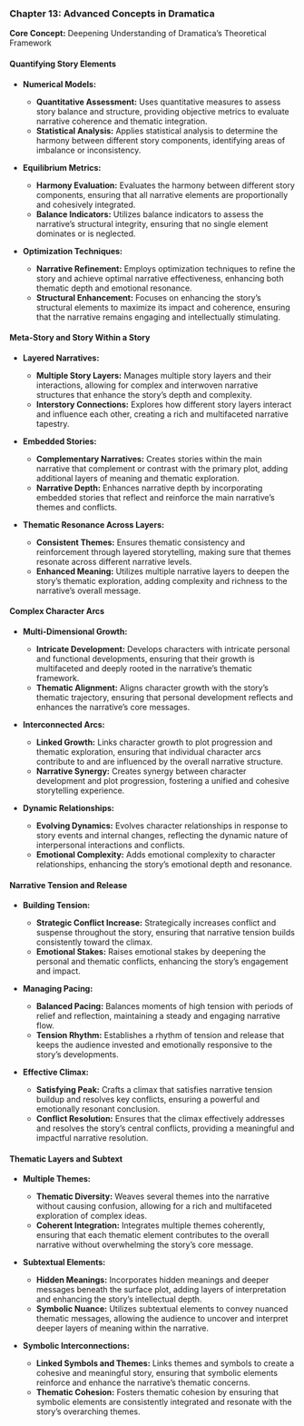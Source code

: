 ### **Chapter 13: Advanced Concepts in Dramatica**

**Core Concept:** Deepening Understanding of Dramatica’s Theoretical Framework

#### **Quantifying Story Elements**

- **Numerical Models:**

  - **Quantitative Assessment:** Uses quantitative measures to assess story balance and structure, providing objective metrics to evaluate narrative coherence and thematic integration.
  - **Statistical Analysis:** Applies statistical analysis to determine the harmony between different story components, identifying areas of imbalance or inconsistency.

- **Equilibrium Metrics:**

  - **Harmony Evaluation:** Evaluates the harmony between different story components, ensuring that all narrative elements are proportionally and cohesively integrated.
  - **Balance Indicators:** Utilizes balance indicators to assess the narrative’s structural integrity, ensuring that no single element dominates or is neglected.

- **Optimization Techniques:**
  - **Narrative Refinement:** Employs optimization techniques to refine the story and achieve optimal narrative effectiveness, enhancing both thematic depth and emotional resonance.
  - **Structural Enhancement:** Focuses on enhancing the story’s structural elements to maximize its impact and coherence, ensuring that the narrative remains engaging and intellectually stimulating.

#### **Meta-Story and Story Within a Story**

- **Layered Narratives:**

  - **Multiple Story Layers:** Manages multiple story layers and their interactions, allowing for complex and interwoven narrative structures that enhance the story’s depth and complexity.
  - **Interstory Connections:** Explores how different story layers interact and influence each other, creating a rich and multifaceted narrative tapestry.

- **Embedded Stories:**

  - **Complementary Narratives:** Creates stories within the main narrative that complement or contrast with the primary plot, adding additional layers of meaning and thematic exploration.
  - **Narrative Depth:** Enhances narrative depth by incorporating embedded stories that reflect and reinforce the main narrative’s themes and conflicts.

- **Thematic Resonance Across Layers:**
  - **Consistent Themes:** Ensures thematic consistency and reinforcement through layered storytelling, making sure that themes resonate across different narrative levels.
  - **Enhanced Meaning:** Utilizes multiple narrative layers to deepen the story’s thematic exploration, adding complexity and richness to the narrative’s overall message.

#### **Complex Character Arcs**

- **Multi-Dimensional Growth:**

  - **Intricate Development:** Develops characters with intricate personal and functional developments, ensuring that their growth is multifaceted and deeply rooted in the narrative’s thematic framework.
  - **Thematic Alignment:** Aligns character growth with the story’s thematic trajectory, ensuring that personal development reflects and enhances the narrative’s core messages.

- **Interconnected Arcs:**

  - **Linked Growth:** Links character growth to plot progression and thematic exploration, ensuring that individual character arcs contribute to and are influenced by the overall narrative structure.
  - **Narrative Synergy:** Creates synergy between character development and plot progression, fostering a unified and cohesive storytelling experience.

- **Dynamic Relationships:**
  - **Evolving Dynamics:** Evolves character relationships in response to story events and internal changes, reflecting the dynamic nature of interpersonal interactions and conflicts.
  - **Emotional Complexity:** Adds emotional complexity to character relationships, enhancing the story’s emotional depth and resonance.

#### **Narrative Tension and Release**

- **Building Tension:**

  - **Strategic Conflict Increase:** Strategically increases conflict and suspense throughout the story, ensuring that narrative tension builds consistently toward the climax.
  - **Emotional Stakes:** Raises emotional stakes by deepening the personal and thematic conflicts, enhancing the story’s engagement and impact.

- **Managing Pacing:**

  - **Balanced Pacing:** Balances moments of high tension with periods of relief and reflection, maintaining a steady and engaging narrative flow.
  - **Tension Rhythm:** Establishes a rhythm of tension and release that keeps the audience invested and emotionally responsive to the story’s developments.

- **Effective Climax:**
  - **Satisfying Peak:** Crafts a climax that satisfies narrative tension buildup and resolves key conflicts, ensuring a powerful and emotionally resonant conclusion.
  - **Conflict Resolution:** Ensures that the climax effectively addresses and resolves the story’s central conflicts, providing a meaningful and impactful narrative resolution.

#### **Thematic Layers and Subtext**

- **Multiple Themes:**

  - **Thematic Diversity:** Weaves several themes into the narrative without causing confusion, allowing for a rich and multifaceted exploration of complex ideas.
  - **Coherent Integration:** Integrates multiple themes coherently, ensuring that each thematic element contributes to the overall narrative without overwhelming the story’s core message.

- **Subtextual Elements:**

  - **Hidden Meanings:** Incorporates hidden meanings and deeper messages beneath the surface plot, adding layers of interpretation and enhancing the story’s intellectual depth.
  - **Symbolic Nuance:** Utilizes subtextual elements to convey nuanced thematic messages, allowing the audience to uncover and interpret deeper layers of meaning within the narrative.

- **Symbolic Interconnections:**
  - **Linked Symbols and Themes:** Links themes and symbols to create a cohesive and meaningful story, ensuring that symbolic elements reinforce and enhance the narrative’s thematic concerns.
  - **Thematic Cohesion:** Fosters thematic cohesion by ensuring that symbolic elements are consistently integrated and resonate with the story’s overarching themes.
